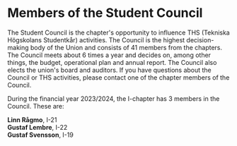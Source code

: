 # Members of the Student Council

The Student Council is the chapter's opportunity to influence THS (Tekniska Högskolans Studentkår) activities. The Council is the highest decision-making body of the Union and consists of 41 members from the chapters. The Council meets about 6 times a year and decides on, among other things, the budget, operational plan and annual report. The Council also elects the union's board and auditors. If you have questions about the Council or THS activities, please contact one of the chapter members of the Council.

During the financial year 2023/2024, the I-chapter has 3 members in the Council. These are:

__Linn Rågmo__, I-21  
__Gustaf Lembre__, I-22  
__Gustaf Svensson__, I-19